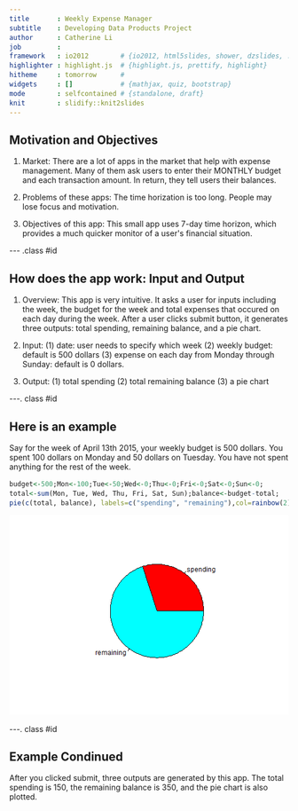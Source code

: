 ```yaml
---
title       : Weekly Expense Manager
subtitle    : Developing Data Products Project
author      : Catherine Li
job         : 
framework   : io2012        # {io2012, html5slides, shower, dzslides, ...}
highlighter : highlight.js  # {highlight.js, prettify, highlight}
hitheme     : tomorrow      # 
widgets     : []            # {mathjax, quiz, bootstrap}
mode        : selfcontained # {standalone, draft}
knit        : slidify::knit2slides
---
```


## Motivation and Objectives

1. Market: There are a lot of apps in the market that help with expense management. Many of them ask users to enter their MONTHLY budget and each transaction amount. In return, they tell users their balances.

2. Problems of these apps: The time horization is too long. People may lose focus and motivation.

3. Objectives of this app: This small app uses 7-day time horizon, which provides a much quicker monitor of a user's financial situation.

--- .class #id 

## How does the app work: Input and Output

1. Overview: This app is very intuitive. It asks a user for inputs including the week, the budget for the week and total expenses that occured on each day during the week. After a user clicks submit button, it generates three outputs: total spending, remaining balance, and a pie chart. 


2. Input: (1) date: user needs to specify which week (2) weekly budget: default is 500 dollars (3) expense on each day from Monday through Sunday: default is 0 dollars. 

3. Output: (1) total spending (2) total remaining balance (3) a pie chart 

---. class #id

## Here is an example
Say for the week of April 13th 2015, your weekly budget is 500 dollars. You spent 100 dollars on Monday and 50 dollars on Tuesday. You have not spent anything for the rest of the week.  


```r
budget<-500;Mon<-100;Tue<-50;Wed<-0;Thu<-0;Fri<-0;Sat<-0;Sun<-0;
total<-sum(Mon, Tue, Wed, Thu, Fri, Sat, Sun);balance<-budget-total;
pie(c(total, balance), labels=c("spending", "remaining"),col=rainbow(2))
```

![plot of chunk unnamed-chunk-1](assets/fig/unnamed-chunk-1-1.png) 

---. class #id

## Example Condinued
After you clicked submit, three outputs are generated by this app. The total spending is 150, the remaining balance is 350, and the pie chart is also plotted.
